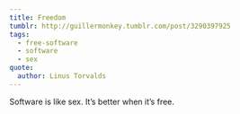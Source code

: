 ```yaml
---
title: Freedom
tumblr: http://guillermonkey.tumblr.com/post/3290397925
tags:
  - free-software
  - software
  - sex
quote:
  author: Linus Torvalds
---
```


Software is like sex. It’s better when it’s free.
